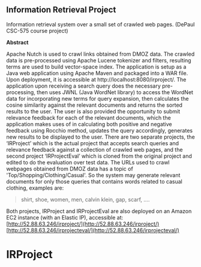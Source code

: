 ## Information Retrieval Project
Information retrieval system over a small set of crawled web pages. (DePaul CSC-575 course project)

**Abstract**

Apache Nutch is used to crawl links obtained from DMOZ data. The crawled data is pre-processed using Apache Lucene tokenizer and filters, resulting terms are used to build vector-space index. The application is setup as a Java web application using Apache Maven and packaged into a WAR file. Upon deployment, it is accessible at http://localhost:8080/irproject/. The application upon receiving a search query does the necessary pre-processing, then uses JWNL (Java WordNet library) to access the WordNet data for incorporating new terms for query expansion, then calculates the cosine similarity against the relevant documents and returns the sorted results to the user. The user is also provided the opportunity to submit relevance feedback for each of the relevant documents, which the application makes uses of in calculating both positive and negative feedback using Rocchio method, updates the query accordingly, generates new results to be displayed to the user. There are two separate projects, the ‘IRProject’ which is the actual project that accepts search queries and relevance feedback against a collection of crawled web pages, and the second project ‘IRProjectEval’ which is cloned from the original project and edited to do the evaluation over test data. The URLs used to crawl webpages obtained from DMOZ data has a topic of 'Top/Shopping/Clothing/Casual'. So the system may generate relevant documents for only those queries that contains words related to casual clothing, examples are:
> shirt, shoe, women, men, calvin klein, gap, scarf, ....

Both projects, IRProject and IRProjectEval are also deployed on an Amazon EC2 instance (with an Elastic IP), accessible at:  
[http://52.88.63.246/irproject/](http://52.88.63.246/irproject/)  
[http://52.88.63.246/irprojecteval/](http://52.88.63.246/irprojecteval/)

# IRProject
